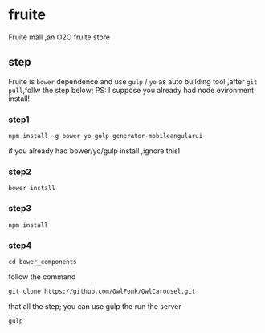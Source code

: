# fruite
Fruite mall ,an O2O fruite store
## step
Fruite is ```bower``` dependence and use ```gulp``` / ```yo``` as auto building tool ,after ```git pull```,follw the step below; 
PS: I suppose you already had node evironment install!
### step1
```
npm install -g bower yo gulp generator-mobileangularui
```
if you already had bower/yo/gulp install ,ignore this!
### step2
```
bower install 
```
### step3
```
npm install
```
### step4
```
cd bower_components
```
follow the command
```
git clone https://github.com/OwlFonk/OwlCarousel.git
```
that all the step;
you can use gulp the run the server
```
gulp
```

